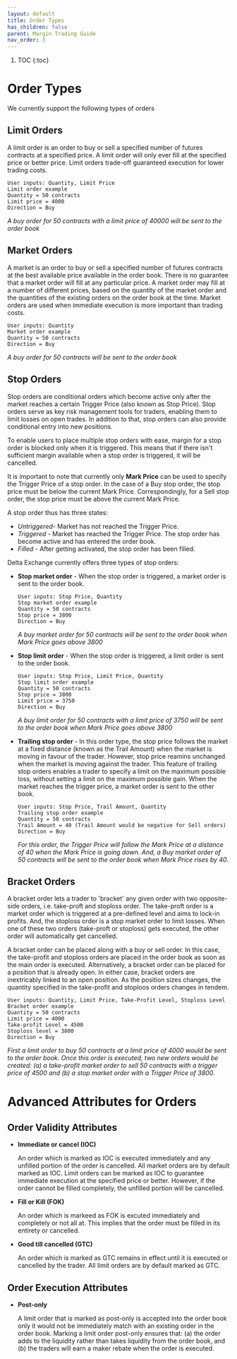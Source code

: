 ```yaml
---
layout: default
title: Order Types
has_children: false
parent: Margin Trading Guide
nav_order: 3
---
```


1. TOC
{:toc}

# Order Types
We currently support the following types of orders

## Limit Orders
A limit order is an order to buy or sell a specified number of futures contracts at a specified price. A limit order will only ever fill at the specified price or better price. Limit orders trade-off guaranteed execution for lower trading costs. 

```
User inputs: Quantity, Limit Price
Limit order example
Quantity = 50 contracts
Limit price = 4000
Direction = Buy
 ```
 _A buy order for 50 contracts with a limit price of 40000 will be sent to the order book_

## Market Orders
A market is an order to buy or sell a specified number of futures contracts at the best available price available in the order book. There is no guarantee that a market order will fill at any particular price. A market order may fill at a number of different prices, based on the quantity of the market order and the quantities of the existing orders on the order book at the time. Market orders are used when immediate execution is more important than trading costs. 

```
User inputs: Quantity
Market order example
Quantity = 50 contracts
Direction = Buy
```
 _A buy order for 50 contracts will be sent to the order book_

## Stop Orders

Stop orders are conditional orders which become active only after the market reaches a certain Trigger Price (also known as Stop Price). Stop orders serve as key risk management tools for traders, enabling them to limit losses on open trades. In addition to that, stop orders can also provide conditional entry into new positions. 

To enable users to place multiple stop orders with ease, margin for a stop order is blocked only when it is triggered. This means that if there isn't sufficient margin available when a stop order is triggered, it will be cancelled.  

It is important to note that currently only **Mark Price** can be used to specify the Trigger Price of a stop order. In the case of a Buy stop order, the stop price must be below the current Mark Price. Correspondingly, for a Sell stop order, the stop price must be above the current Mark Price.

A stop order thus has three states:
- _Untriggered_- Market has not reached the Trigger Price. 
- _Triggered_ - Market has reached the Trigger Price. The stop order has become active and has entered the order book.
- _Filled_ - After getting activated, the stop order has been filled.

Delta Exchange currently offers three types of stop orders:

- **Stop market order** - When the stop order is triggered, a market order is sent to the order book.

	```
	User inputs: Stop Price, Quantity
	Stop market order example
	Quantity = 50 contracts
	Stop price = 3800
	Direction = Buy
	```
	_A buy market order for 50 contracts will be sent to the order book when Mark Price goes above 3800_
- **Stop limit order** - When the stop order is triggered, a limit order is sent to the order book. 

	```
	User inputs: Stop Price, Limit Price, Quantity
	Stop limit order example
	Quantity = 50 contracts
	Stop price = 3800
	Limit price = 3750
	Direction = Buy
	```
	_A buy limit order for 50 contracts with a limit price of 3750 will be sent to the order book when Mark Price goes above 3800_

- **Trailing stop order** - In this order type, the stop price follows the market at a fixed distance (known as the Trail Amount) when the market is moving in favour of the trader. However, stop price reamins unchanged when the market is moving against the trader. This feature of trailing stop orders enables a trader to specify a limit on the maximum possible loss, without setting a limit on the maximum possible gain. When the market reaches the trigger price, a market order is sent to the other book.

	```
	User inputs: Stop Price, Trail Amount, Quantity
	Trailing stop order example
	Quantity = 50 contracts
	Trail Amount = 40 (Trail Amount would be negative for Sell orders)
	Direction = Buy
	```
	_For this order, the Trigger Price will follow the Mark Price at a distance of 40 when the Mark Price is going down. And, a Buy market order of 50 contracts will be sent to the order book when Mark Price rises by 40._

## Bracket Orders
A bracket order lets a trader to 'bracket' any given order with two opposite-side orders, i.e. take-proft and stoploss order. The take-proft order is a market order which is triggered at a pre-defined level and aims to lock-in profits. And, the stoploss order is a stop market order to limit losses. When one of these two orders (take-proft or stoploss) gets executed, the other order will automatically get cancelled.

A bracket order can be placed along with a buy or sell order. In this case, the take-profit and stoploss orders are placed in the order book as soon as the main order is executed. Alternatively, a bracket order can be placed for a position that is already open. In either case, bracket orders are inextricably linked to an open position. As the position sizes changes, the quantity specified in the take-profit and stoploos orders changes in tendem. 

```
User inputs: Quantity, Limit Price, Take-Profit Level, Stoploss Level
Bracket order example
Quantity = 50 contracts
Limit price = 4000
Take-profit Level = 4500
Stoploss level = 3800
Direction = Buy
 ```
_First a limit order to buy 50 contracts at a limit price of 4000 would be sent to the order book. Once this order is executed, two new orders would be created: (a) a take-profit market order to sell 50 contracts with a trigger price of 4500 and (b) a stop market order with a Trigger Price of 3800._

# Advanced Attributes for Orders

## Order Validity Attributes

- **Immediate or cancel (IOC)**
	
	An order which is marked as IOC is executed immediately and any unfilled portion of the order is cancelled. All market orders are by default marked as IOC. Limit orders can be marked as IOC to guarantee immediate execution at the specified price or better. However, if the order cannot be filled completely, the unfilled portion will be cancelled. 

- **Fill or Kill (FOK)**
	
	An order which is markeed as FOK is excuted immediately and completely or not all at. This implies that the order must be filled in its entirety or cancelled. 

- **Good till cancelled (GTC)**
	
	An order which is marked as GTC remains in effect until it is executed or cancelled by the trader. All limit orders are by default marked as GTC.

## Order Execution Attributes

- **Post-only**
	
	A limit order that is marked as post-only is accepted into the order book only it would not be immediately match with an existing order in the order book. Marking a limit order post-only ensures that: (a) the order adds to the liquidity rather than takes liquidity from the order book, and (b) the traders will earn a maker rebate when the order is executed.  



